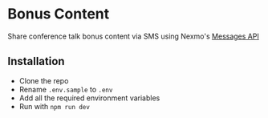 # Bonus Content

Share conference talk bonus content via SMS using Nexmo's [Messages API](https://developer.nexmo.com/messages/overview)

## Installation

- Clone the repo
- Rename `.env.sample` to `.env`
- Add all the required environment variables
- Run with `npm run dev`
